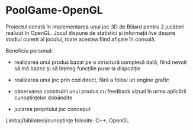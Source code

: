 # PoolGame-OpenGL
Proiectul constă în implementarea unui joc 3D de Biliard pentru 2 jucători realizat în OpenGL. Jocul dispune de statistici și informații live despre stadiul curent al jocului, toate acestea fiind afișate în consolă.

Beneficiu personal:

- realizarea unui produs bazat pe o structură complexă dată, fiind nevoit să mă bazez și să înțeleg funcțiile puse la dispoziție

- realizarea unui joc prin cod direct, fără a folosi un engine grafic

- observarea construirii unui produs cu feedback vizual în urma aplicării cunoștințelor dobândite

- jucarea propriului joc conceput

Limbaj/biblioteci/cunoștințe folosite: C++, OpenGL
